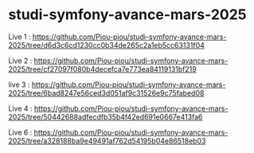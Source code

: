 # studi-symfony-avance-mars-2025

Live 1 : https://github.com/Piou-piou/studi-symfony-avance-mars-2025/tree/d6d3c6cd1230cc0b34de265c2a1eb5cc63131f04

Live 2 : https://github.com/Piou-piou/studi-symfony-avance-mars-2025/tree/cf27097f080b4decefca7e773ea84119131bf219

live 3 : https://github.com/Piou-piou/studi-symfony-avance-mars-2025/tree/6bad8247e56ced3d051af9c31526e9c75fabed08

Live 4 : https://github.com/Piou-piou/studi-symfony-avance-mars-2025/tree/50442688adfecdfb35b4f42ed691e0667e413fa6

Live 6 : https://github.com/Piou-piou/studi-symfony-avance-mars-2025/tree/a328188ba9e49491af762d54195b04e86518eb03
